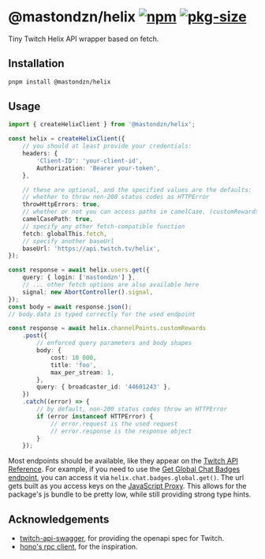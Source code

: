 # @mastondzn/helix [![npm](https://img.shields.io/npm/v/@mastondzn/helix)](https://www.npmjs.com/package/@mastondzn/helix) [![pkg-size](https://pkg-size.dev/badge/bundle/1689)](https://pkg-size.dev/@mastondzn/helix)

Tiny Twitch Helix API wrapper based on fetch.

## Installation

```sh
pnpm install @mastondzn/helix
```

## Usage

```ts
import { createHelixClient } from '@mastondzn/helix';

const helix = createHelixClient({
    // you should at least provide your credentials:
    headers: {
        'Client-ID': 'your-client-id',
        Authorization: 'Bearer your-token',
    },

    // these are optional, and the specified values are the defaults:
    // whether to throw non-200 status codes as HTTPError
    throwHttpErrors: true,
    // whether or not you can access paths in camelCase. (customRewards instead of custom_rewards)
    camelCasePath: true,
    // specify any other fetch-compatible function
    fetch: globalThis.fetch,
    // specify another baseUrl
    baseUrl: 'https://api.twitch.tv/helix',
});

const response = await helix.users.get({
    query: { login: ['mastondzn'] },
    // ... other fetch options are also available here
    signal: new AbortController().signal,
});
const body = await response.json();
// body.data is typed correctly for the used endpoint

const response = await helix.channelPoints.customRewards
    .post({
        // enforced query parameters and body shapes
        body: {
            cost: 10_000,
            title: 'foo',
            max_per_stream: 1,
        },
        query: { broadcaster_id: '44601243' },
    })
    .catch((error) => {
        // by default, non-200 status codes throw an HTTPError
        if (error instanceof HTTPError) {
            // error.request is the used request
            // error.response is the response object
        }
    });
```

Most endpoints should be available, like they appear on the [Twitch API Reference](https://dev.twitch.tv/docs/api/reference).
For example, if you need to use the [Get Global Chat Badges endpoint](https://dev.twitch.tv/docs/api/reference/#get-global-chat-badges), you can access it via `helix.chat.badges.global.get()`.
The url gets built as you access keys on the [JavaScript Proxy](https://developer.mozilla.org/en-US/docs/Web/JavaScript/Reference/Global_Objects/Proxy).
This allows for the package's js bundle to be pretty low, while still providing strong type hints.

## Acknowledgements

- [twitch-api-swagger](https://github.com/DmitryScaletta/twitch-api-swagger), for providing the openapi spec for Twitch.
- [hono's rpc client](https://hono.dev/docs/guides/rpc#client), for the inspiration.
